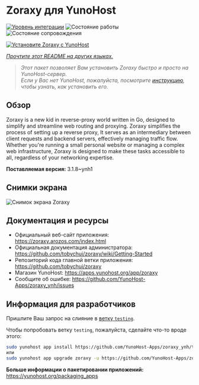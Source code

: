 <!--
Важно: этот README был автоматически сгенерирован <https://github.com/YunoHost/apps/tree/master/tools/readme_generator>
Он НЕ ДОЛЖЕН редактироваться вручную.
-->

# Zoraxy для YunoHost

[![Уровень интеграции](https://apps.yunohost.org/badge/integration/zoraxy)](https://ci-apps.yunohost.org/ci/apps/zoraxy/)
![Состояние работы](https://apps.yunohost.org/badge/state/zoraxy)
![Состояние сопровождения](https://apps.yunohost.org/badge/maintained/zoraxy)

[![Установите Zoraxy с YunoHost](https://install-app.yunohost.org/install-with-yunohost.svg)](https://install-app.yunohost.org/?app=zoraxy)

*[Прочтите этот README на других языках.](./ALL_README.md)*

> *Этот пакет позволяет Вам установить Zoraxy быстро и просто на YunoHost-сервер.*  
> *Если у Вас нет YunoHost, пожалуйста, посмотрите [инструкцию](https://yunohost.org/install), чтобы узнать, как установить его.*

## Обзор

Zoraxy is a new kid in reverse-proxy world written in Go, designed to simplify and streamline web routing and proxying. Zoraxy simplifies the process of setting up a reverse proxy, It serves as an intermediary between client requests and backend servers, effectively managing traffic flow. Whether you're running a small personal website or managing a complex web infrastructure, Zoraxy is designed to make these tasks accessible to all, regardless of your networking expertise.


**Поставляемая версия:** 3.1.8~ynh1

## Снимки экрана

![Снимок экрана Zoraxy](./doc/screenshots/screenshot.png)

## Документация и ресурсы

- Официальный веб-сайт приложения: <https://zoraxy.arozos.com/index.html>
- Официальная документация администратора: <https://github.com/tobychui/zoraxy/wiki/Getting-Started>
- Репозиторий кода главной ветки приложения: <https://github.com/tobychui/zoraxy>
- Магазин YunoHost: <https://apps.yunohost.org/app/zoraxy>
- Сообщите об ошибке: <https://github.com/YunoHost-Apps/zoraxy_ynh/issues>

## Информация для разработчиков

Пришлите Ваш запрос на слияние в [ветку `testing`](https://github.com/YunoHost-Apps/zoraxy_ynh/tree/testing).

Чтобы попробовать ветку `testing`, пожалуйста, сделайте что-то вроде этого:

```bash
sudo yunohost app install https://github.com/YunoHost-Apps/zoraxy_ynh/tree/testing --debug
или
sudo yunohost app upgrade zoraxy -u https://github.com/YunoHost-Apps/zoraxy_ynh/tree/testing --debug
```

**Больше информации о пакетировании приложений:** <https://yunohost.org/packaging_apps>
